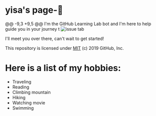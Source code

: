 # yisa's page-:sparkling_heart:
@@ -9,3 +9,5 @@ I'm the GitHub Learning Lab bot and I'm here to help guide you in your journey t
![issue tab](https://lab.github.com/public/images/issue_tab.png)

I'll meet you over there, can't wait to get started!

This repository is licensed under [MIT](../LICENSE) (c) 2019 GitHub, Inc.

# Here is a list of my hobbies:
- Traveling
- Reading
- Climbing mountain
- Hiking
- Watching movie
- Swimming
